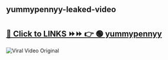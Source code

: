 
 ## yummypennyy-leaked-video 

# <h2><a href="https://clipsfans.com/yummypennyy&ref=git">🔗 Click to LINKS ⏩⏩ 👉 🟢 yummypennyy </a></h2>

<a href="https://clipsfans.com/yummypennyy&ref=git" rel="nofollow" data-target="animated-image.originalLink"><img src="https://i.ibb.co.com/xMMVF88/686577567.gif" alt="Viral Video Original" style="max-width: 100%; display: inline-block;" data-target="animated-image.originalImage"></a>
